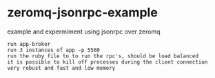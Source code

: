 # zeromq-jsonrpc-example
example and expermiment using jsonrpc over zeromq

```
run app-broker
run 3 instances of app -p 5560
run the ruby file to to run the rpc's, should be load balanced
it is possible to kill off processes during the client connection
very robust and fast and low memory
```
